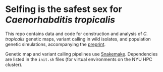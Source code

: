 # Selfing is the safest sex for *Caenorhabditis tropicalis*

This repo contains data and code for construction and analysis of *C. tropicalis* genetic maps, variant calling in wild isolates, and population genetic simulations, accompanying the [preprint](https://www.biorxiv.org/content/10.1101/2020.08.07.242032v1.full).

Genetic map and variant calling pipelines use [Snakemake](https://snakemake.readthedocs.io/en/stable/). Dependencies are listed in the `init.sh` files (for virtual environments on the NYU HPC cluster).

